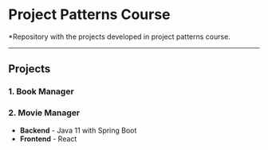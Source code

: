 # Project Patterns Course
*Repository with the projects developed in project patterns course.

---
## Projects
### **1.** Book Manager
### **2.** Movie Manager
- **Backend** - Java 11 with Spring Boot
- **Frontend** - React